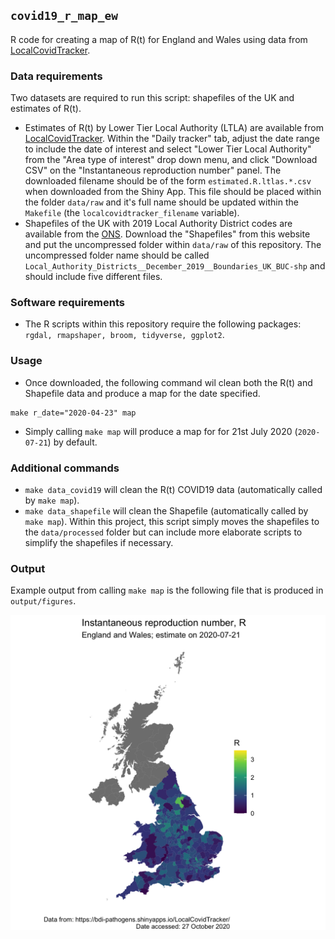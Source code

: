 `covid19_r_map_ew`
-----------------

R code for creating a map of R(t) for England and Wales using data from [LocalCovidTracker](https://bdi-pathogens.shinyapps.io/LocalCovidTracker/).  


### Data requirements

Two datasets are required to run this script: shapefiles of the UK and estimates of R(t).  

* Estimates of R(t) by Lower Tier Local Authority (LTLA) are available from [LocalCovidTracker](https://bdi-pathogens.shinyapps.io/LocalCovidTracker/).  Within the "Daily tracker" tab, adjust the date range to include the date of interest and select "Lower Tier Local Authority" from the "Area type of interest" drop down menu, and click "Download CSV" on the "Instantaneous reproduction number" panel.  The downloaded filename should be of the form `estimated.R.ltlas.*.csv` when downloaded from the Shiny App.  This file should be placed within the folder `data/raw` and it's full name should be updated within the `Makefile` (the `localcovidtracker_filename` variable).  
* Shapefiles of the UK with 2019 Local Authority District codes are available from the [ONS](https://geoportal.statistics.gov.uk/datasets/3a4fa2ce68f642e399b4de07643eeed3_0).  Download the "Shapefiles" from this website and put the uncompressed folder within `data/raw` of this repository.  The uncompressed folder name should be called `Local_Authority_Districts__December_2019__Boundaries_UK_BUC-shp` and should include five different files.  


### Software requirements

* The R scripts within this repository require the following packages: `rgdal, rmapshaper, broom, tidyverse, ggplot2`.  


### Usage


* Once downloaded, the following command wil clean both the R(t) and Shapefile data and produce a map for the date specified.  
```
make r_date="2020-04-23" map
```

* Simply calling `make map` will produce a map for for 21st July 2020 (`2020-07-21`) by default.  


### Additional commands

* `make data_covid19` will clean the R(t) COVID19 data (automatically called by `make map`).  
* `make data_shapefile` will clean the Shapefile (automatically called by `make map`).  Within this project, this script simply moves the shapefiles to the `data/processed` folder but can include more elaborate scripts to simplify the shapefiles if necessary.  


### Output

Example output from calling `make map` is the following file that is produced in `output/figures`.  

![./output/figures/map_r_ew_2020-07-21.png](./output/figures/map_r_ew_2020-07-21.png)
